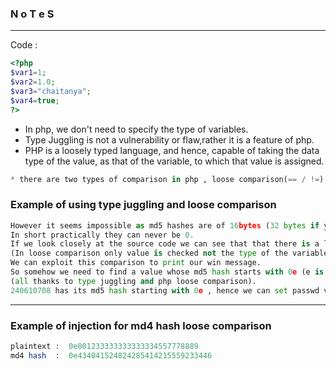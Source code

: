 ### N o T e S

---

Code : 

```php
<?php
$var1=1;
$var2=1.0;
$var3="chaitanya";
$var4=true;
?>
```

- In php, we don't need to specify the type of variables.
- Type Juggling is not a vulnerability or flaw,rather it is a feature of php.
- PHP is a loosely typed language, and hence, capable of taking the data type of the value, as that of the variable, to which that value is assigned.

```py
* there are two types of comparison in php , loose comparison(== / !=) and strict comparison (=== / !==) . 
```

### Example of using type juggling and loose comparison 

```py
However it seems impossible as md5 hashes are of 16bytes (32 bytes if you hexlify them),
In short practically they can never be 0. 
If we look closely at the source code we can see that that there is a loose comparison (==) between the md5 hash and 0.
(In loose comparison only value is checked not the type of the variable).
We can exploit this comparison to print our win message.
So somehow we need to find a value whose md5 hash starts with 0e (e is exponential operator in php) then the whole md5 hash will be treated as 0.
(all thanks to type juggling and php loose comparison). 
240610708 has its md5 hash starting with 0e , hence we can set passwd variable to 240610708 , then our win message will be printed.
```

---

### Example of injection for md4 hash loose comparison

```php
plaintext :  0e001233333333333334557778889
md4 hash  :  0e434041524824285414215559233446
```


